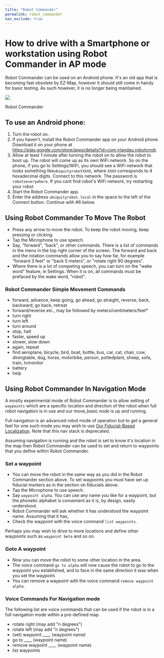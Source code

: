 ```yaml
---
title: "Robot Commander"
permalink: robot_commander
nav_exclude: true
--- 
```


# How to drive with a Smartphone or workstation using Robot Commander in AP mode

Robot Commander can be used on an Android phone. It's an old app that is becoming fast obsolete by EZ-Map, however it should still come in handy for basic testing. As such however, it is no longer being maintained.

<div class="image-wrapper">

<img src="assets/Robot_Commander.png" />


<p class="image-caption">Robot Commander</p>

</div>

## To use an Android phone:

1. Turn the robot on.
2. If you haven't, install the Robot Commander app on your Android phone. Download it on your phone at <https://play.google.com/store/apps/details?id=com.jrlandau.robotcmdr>.
3. Allow at least 1 minute after turning the robot on to allow the robot to boot up. The robot will come up as its own WiFi network. So on the phone, if you go to Settings/WiFi, you should see a WiFi network that looks something like`ubiquityrobotXXXX`, where `XXXX` corresponds to 4 hexadecimal digits. Connect to this network.  The password is `robotseverywhere`. If you cant find robot's WiFi network, try restarting your robot
4. Start the Robot Commander app.  
5. Enter the address `ubiquityrobot.local` in the space to the left of the Connect button.
Continue with #6 below.

<!---
## To use a workstation
Temporarily withdrawn.  

1. Turn the robot on.
2. Unless you've done it already, install the [Google Chrome browser](https://www.google.com/chrome/browser/desktop/index.html) on your workstation.  Bring up the browser.
3. Allow at least 3 minutes after turning the robot on. On your workstation, connect to the UbiquityRobot network. The password is `robotseverywhere`.
4. Enter the address <https://10.42.0.1/speechcommands.html> in the address bar of the Chrome browser, and press the enter key.
5. If the browser gives you any warnings regarding a lack of security, disregard them.
6. Press or click the `Connect` button. You will hear "Connected" and the button will now read "Disconnect".  
-->

## Using Robot Commander To Move The Robot
* Press any arrow to move the robot. To keep the robot moving, keep pressing or clicking.
* Tap the Microphone to use speech.
* Say, "forward", "back", or other commands. There is a list of commands in the menu in the top right corner of the screen. The forward and back and the rotation commands allow you to say how far, for example "forward 3 feet" or "back 5 meters", or "rotate right 90 degrees".
* Where there is a lot of competing speech, you can turn on the "wake word" feature, in Settings. When it is on, all commands must be prefaced by the wake word, "robot".

### Robot Commander Simple Movement Commands
* forward, advance, keep going, go ahead, go straight, reverse, back, backward, go back, retreat<br>
* forward/reverse etc., may be followed by meters/centimeters/feet\*
* turn right
* turn left
* turn around
* stop, halt
* faster, speed up
* slower, slow down
* again, repeat
* find aeroplane, bicycle, bird, boat, bottle, bus, car, cat, chair, cow, diningtable, dog, horse, motorbike, person, pottedplant, sheep, sofa, train, tvmonitor
* battery
* help

## Using Robot Commander In Navigation Mode

A mostly experimental mode of Robot Commander is to allow setting of ```waypoints``` which are a specific location and direction of the robot when full robot navigation is in use and our  move_basic node is up and running.  

Full navigation is an advanced robot mode of operation but to get a general feel for one such mode you may wish to use [Our Fiducial-Based Localization](https://github.com/UbiquityRobotics/fiducials). Note that this nav stack is deprecated.

Assuming navigation is running and the robot is set to know it's location in the map then Robot Commander can be used to set and return to waypoints that you define within Robot Commander.

### Set a waypoint
* You can move the robot in the same way as you did in the Robot Commander section above.  To set waypoints you must have set up fiducial markers as in the section on fiducials above.
* Tap the Microphone to use speech.
* Say `waypoint alpha`. You can use any name you like for a waypoint, but the phonetic alphabet is convenient as it is, by design, easily understood.
* Robot Commander will ask whether it has understood the waypoint name. Assuming that it has,
* Check the waypoint with the voice command `list waypoints`.

Perhaps you may wish to drive to more locations and define other waypoints such as `waypoint beta` and so on.

### Goto A waypoint

* Now you can move the robot to some other location in the area.
* The voice command `go to alpha` will now cause the robot to go to the waypoint you established, and to face in the same direction it was when you set the waypoint.
* You can remove a waypoint with the voice command `remove waypoint alpha`.  

### Voice Commands For Navigation mode

The following list are voice commands that can be used if the robot is in a full navigation mode within a pre-defined map.

* rotate right (may add "n degrees")
* rotate left (may add "n degrees")
* (set) waypoint ____ (waypoint name)
* go to ____ (waypoint name)
* remove waypoint ____ (waypoint name)
* list waypoints
